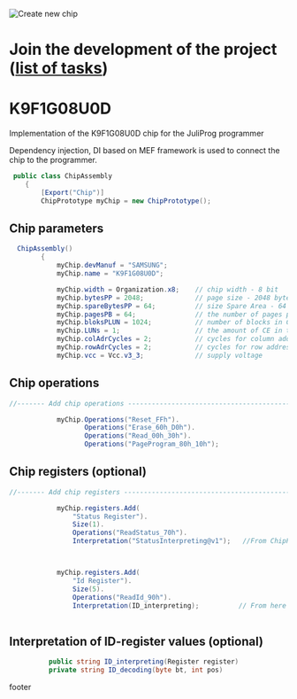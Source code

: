 ![Create new chip](https://github.com/JuliProg/K9F1G08U0D/workflows/Create%20new%20chip/badge.svg?event=repository_dispatch)
# Join the development of the project ([list of tasks](https://github.com/users/JuliProg/projects/1))


# K9F1G08U0D
Implementation of the K9F1G08U0D chip for the JuliProg programmer

Dependency injection, DI based on MEF framework is used to connect the chip to the programmer.

<section class = "listing">

```c#
 public class ChipAssembly
    {
        [Export("Chip")]
        ChipPrototype myChip = new ChipPrototype();
```

# Chip parameters

```c#
  ChipAssembly()
        {
            myChip.devManuf = "SAMSUNG";
            myChip.name = "K9F1G08U0D";

            myChip.width = Organization.x8;    // chip width - 8 bit
            myChip.bytesPP = 2048;             // page size - 2048 byte (2Kb)
            myChip.spareBytesPP = 64;          // size Spare Area - 64 byte
            myChip.pagesPB = 64;               // the number of pages per block - 64 
            myChip.bloksPLUN = 1024;           // number of blocks in CE - 1024
            myChip.LUNs = 1;                   // the amount of CE in the chip
            myChip.colAdrCycles = 2;           // cycles for column addressing
            myChip.rowAdrCycles = 2;           // cycles for row addressing 
            myChip.vcc = Vcc.v3_3;             // supply voltage

  ```   

# Chip operations

```c#
//------- Add chip operations ----------------------------------------------------

            myChip.Operations("Reset_FFh").
                   Operations("Erase_60h_D0h").
                   Operations("Read_00h_30h").
                   Operations("PageProgram_80h_10h");
```

# Chip registers (optional)

```c#
//------- Add chip registers ----------------------------------------------------

            myChip.registers.Add(
                "Status Register").
                Size(1).
                Operations("ReadStatus_70h").
                Interpretation("StatusInterpreting@v1");   //From ChipPart\[some].dll



            myChip.registers.Add(
                "Id Register").
                Size(5).
                Operations("ReadId_90h").               
                Interpretation(ID_interpreting);          // From here
                                            
```

# Interpretation of ID-register values ​​(optional)

```c#
          public string ID_interpreting(Register register)
          private string ID_decoding(byte bt, int pos)
```

</section>

footer
